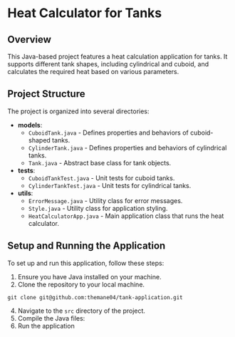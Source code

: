 # Heat Calculator for Tanks

## Overview
This Java-based project features a heat calculation application for tanks. It supports different tank shapes, including cylindrical and cuboid, and calculates the required heat based on various parameters.

## Project Structure
The project is organized into several directories:

- **models**:
  - `CuboidTank.java` - Defines properties and behaviors of cuboid-shaped tanks.
  - `CylinderTank.java` - Defines properties and behaviors of cylindrical tanks.
  - `Tank.java` - Abstract base class for tank objects.
- **tests**:
  - `CuboidTankTest.java` - Unit tests for cuboid tanks.
  - `CylinderTankTest.java` - Unit tests for cylindrical tanks.
- **utils**:
  - `ErrorMessage.java` - Utility class for error messages.
  - `Style.java` - Utility class for application styling.
  - `HeatCalculatorApp.java` - Main application class that runs the heat calculator.

## Setup and Running the Application
To set up and run this application, follow these steps:

1. Ensure you have Java installed on your machine.
2. Clone the repository to your local machine.
```
git clone git@github.com:themane04/tank-application.git
```
4. Navigate to the `src` directory of the project.
5. Compile the Java files:
6. Run the application
